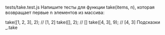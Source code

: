 tests/take.test.js
Напишите тесты для функции take(items, n), которая возвращает первые n элементов из массива:

take([1, 2, 3], 2); // [1, 2]
take([], 2); // []
take([4, 3], 9); // [4, 3]
Подсказки
_.take